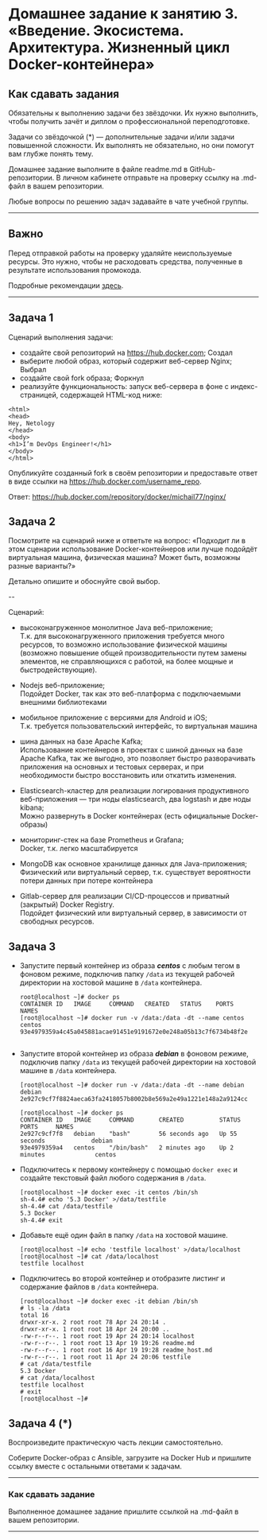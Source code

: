 
# Домашнее задание к занятию 3. «Введение. Экосистема. Архитектура. Жизненный цикл Docker-контейнера»

## Как сдавать задания

Обязательны к выполнению задачи без звёздочки. Их нужно выполнить, чтобы получить зачёт и диплом о профессиональной переподготовке.

Задачи со звёздочкой (*) — дополнительные задачи и/или задачи повышенной сложности. Их выполнять не обязательно, но они помогут вам глубже понять тему.

Домашнее задание выполните в файле readme.md в GitHub-репозитории. В личном кабинете отправьте на проверку ссылку на .md-файл в вашем репозитории.

Любые вопросы по решению задач задавайте в чате учебной группы.

---


## Важно

Перед отправкой работы на проверку удаляйте неиспользуемые ресурсы.
Это нужно, чтобы не расходовать средства, полученные в результате использования промокода.

Подробные рекомендации [здесь](https://github.com/netology-code/virt-homeworks/blob/virt-11/r/README.md).

---

## Задача 1

Сценарий выполнения задачи:

- создайте свой репозиторий на https://hub.docker.com;
    Создал  
- выберите любой образ, который содержит веб-сервер Nginx;
    Выбрал  
- создайте свой fork образа;
    Форкнул  
- реализуйте функциональность:
запуск веб-сервера в фоне с индекс-страницей, содержащей HTML-код ниже:
```
<html>
<head>
Hey, Netology
</head>
<body>
<h1>I’m DevOps Engineer!</h1>
</body>
</html>
```

Опубликуйте созданный fork в своём репозитории и предоставьте ответ в виде ссылки на https://hub.docker.com/username_repo.

Ответ:  https://hub.docker.com/repository/docker/michail77/nginx/  

## Задача 2

Посмотрите на сценарий ниже и ответьте на вопрос:
«Подходит ли в этом сценарии использование Docker-контейнеров или лучше подойдёт виртуальная машина, физическая машина? Может быть, возможны разные варианты?»

Детально опишите и обоснуйте свой выбор.

--

Сценарий:

- высоконагруженное монолитное Java веб-приложение;  
    T.к. для высоконагруженного приложения требуется много ресурсов, то возможно использование физической машины (возможно повышение общей производительности путем замены элементов, не справляющихся с работой, на более мощные и быстродействующие).  

- Nodejs веб-приложение;  
    Подойдет Docker, так как это веб-платформа с подключаемыми внешними библиотеками  

- мобильное приложение c версиями для Android и iOS;  
    Т.к. требуется пользовательский интерфейс, то виртуальная машина  

- шина данных на базе Apache Kafka;  
    Использование контейнеров в проектах с шиной данных на базе Apache Kafka, так же выгодно, это позволяет быстро разворачивать приложения на основных и тестовых серверах, и при необходимости быстро восстановить или откатить изменения.  

- Elasticsearch-кластер для реализации логирования продуктивного веб-приложения — три ноды elasticsearch, два logstash и две ноды kibana;  
    Можно развернуть в Docker контейнерах (есть официальные Docker-образы)  

- мониторинг-стек на базе Prometheus и Grafana;  
    Docker, т.к. легко масштабируется  

- MongoDB как основное хранилище данных для Java-приложения;  
    Физический или виртуальный сервер, т.к. существует вероятности потери данных при потере контейнера  

- Gitlab-сервер для реализации CI/CD-процессов и приватный (закрытый) Docker Registry.  
    Подойдет физический или виртуальный сервер, в зависимости от свободных ресурсов.  


## Задача 3

- Запустите первый контейнер из образа ***centos*** c любым тегом в фоновом режиме, подключив папку ```/data``` из текущей рабочей директории на хостовой машине в ```/data``` контейнера.  
    ```
    root@localhost ~]# docker ps  
    CONTAINER ID   IMAGE     COMMAND   CREATED   STATUS    PORTS     NAMES  
    [root@localhost ~]# docker run -v /data:/data -dt --name centos centos  
    93e4979359a4c45a045881acae91451e9191672e0e248a05b13c7f6734b48f2e  


- Запустите второй контейнер из образа ***debian*** в фоновом режиме, подключив папку ```/data``` из текущей рабочей директории на хостовой машине в ```/data``` контейнера.  
    ```
    [root@localhost ~]# docker run -v /data:/data -dt --name debian debian  
    2e927c9cf7f8824aeca63fa2418057b8002b8e569a2e49a1221e148a2a9124cc  

    [root@localhost ~]# docker ps  
    CONTAINER ID   IMAGE     COMMAND       CREATED          STATUS          PORTS     NAMES  
    2e927c9cf7f8   debian    "bash"        56 seconds ago   Up 55 seconds             debian  
    93e4979359a4   centos    "/bin/bash"   2 minutes ago    Up 2 minutes              centos  

- Подключитесь к первому контейнеру с помощью ```docker exec``` и создайте текстовый файл любого содержания в ```/data```.  
    ```
    [root@localhost ~]# docker exec -it centos /bin/sh  
    sh-4.4# echo '5.3 Docker' >/data/testfile  
    sh-4.4# cat /data/testfile  
    5.3 Docker  
    sh-4.4# exit  

- Добавьте ещё один файл в папку ```/data``` на хостовой машине.  
    ```
    [root@localhost ~]# echo 'testfile localhost' >/data/localhost  
    [root@localhost ~]# cat /data/localhost  
    testfile localhost  

- Подключитесь во второй контейнер и отобразите листинг и содержание файлов в ```/data``` контейнера.  
    ```
    [root@localhost ~]# docker exec -it debian /bin/sh  
    # ls -la /data  
    total 16  
    drwxr-xr-x. 2 root root 78 Apr 24 20:14 .  
    drwxr-xr-x. 1 root root 18 Apr 24 20:00 ..  
    -rw-r--r--. 1 root root 19 Apr 24 20:14 localhost  
    -rw-r--r--. 1 root root 13 Apr 19 19:26 readme.md  
    -rw-r--r--. 1 root root 16 Apr 19 19:28 readme_host.md  
    -rw-r--r--. 1 root root 11 Apr 24 20:06 testfile  
    # cat /data/testfile  
    5.3 Docker  
    # cat /data/localhost  
    testfile localhost  
    # exit
    [root@localhost ~]# 

## Задача 4 (*)

Воспроизведите практическую часть лекции самостоятельно.

Соберите Docker-образ с Ansible, загрузите на Docker Hub и пришлите ссылку вместе с остальными ответами к задачам.


---

### Как cдавать задание

Выполненное домашнее задание пришлите ссылкой на .md-файл в вашем репозитории.

---

